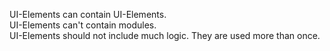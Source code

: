 UI-Elements can contain UI-Elements.<br>
UI-Elements can't contain modules.<br>
UI-Elements should not include much logic. 
They are used more than once.